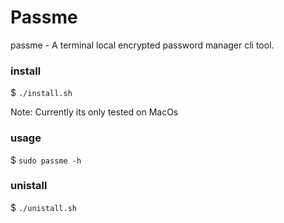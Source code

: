 # Passme

passme - A terminal local encrypted password manager cli tool.

### install

$ `./install.sh`

Note: Currently its only tested on MacOs

### usage

$ `sudo passme -h`

### unistall

$ `./unistall.sh`

